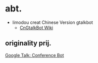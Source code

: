 # abt. #
  * limodou creat Chinese Version gtalkbot
    * [CnGtalkBot Wiki](http://wiki.woodpecker.org.cn/moin/CnGtalkBot)

## originality prij. ##

[Google Talk: Conference Bot](http://coders.meta.net.nz/~perry/jabber/confbot.php)
